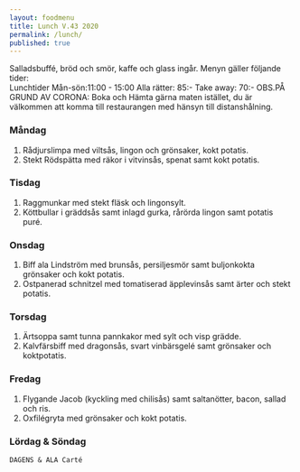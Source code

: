 ```yaml
---
layout: foodmenu
title: Lunch V.43 2020
permalink: /lunch/
published: true
---
```

Salladsbuffé, bröd och smör, kaffe och glass ingår.
Menyn gäller följande tider:  
Lunchtider  Mån-sön:11:00 - 15:00
Alla rätter: 85:- Take away: 70:-
OBS.PÅ GRUND AV CORONA: Boka och Hämta gärna maten istället, du är välkommen att komma till restaurangen med hänsyn till distanshålning.
                           

### Måndag
1. Rådjurslimpa med viltsås, lingon och grönsaker, kokt potatis.
2. Stekt Rödspätta med räkor i vitvinsås, spenat samt kokt potatis.

### Tisdag
1. Raggmunkar med stekt fläsk och lingonsylt.
2. Köttbullar i gräddsås samt inlagd gurka, rårörda lingon samt potatis puré.

### Onsdag
1. Biff ala Lindström med brunsås, persiljesmör samt buljonkokta grönsaker och kokt potatis.
2. Ostpanerad schnitzel med tomatiserad äpplevinsås samt ärter och stekt potatis.

### Torsdag
1. Ärtsoppa samt tunna pannkakor med sylt och visp grädde. 
2. Kalvfärsbiff med dragonsås, svart vinbärsgelé samt grönsaker och koktpotatis.

### Fredag
1. Flygande Jacob (kyckling med chilisås) samt saltanötter, bacon, sallad och ris.
2. Oxfilégryta med grönsaker och kokt potatis.

   
### Lördag & Söndag
    DAGENS & ALA Carté

   
    
   
     
